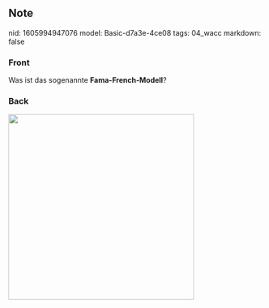 ## Note
nid: 1605994947076
model: Basic-d7a3e-4ce08
tags: 04_wacc
markdown: false

### Front
<p>Was ist das sogenannte <b>Fama-French-Modell</b>?

### Back
<p><img src="12txEitEd1a5rtWenHCH.png" style="width: 366px;">

